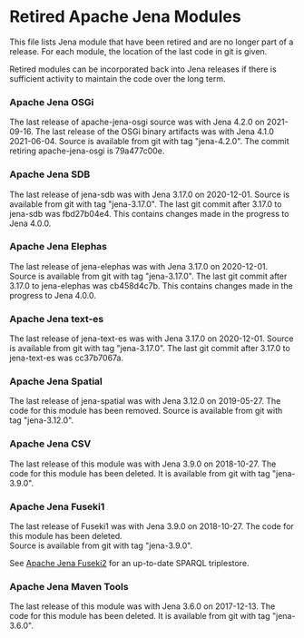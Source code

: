 # Retired Apache Jena Modules

This file lists Jena module that have been retired and are no longer part of a
release. For each module, the location of the last code in git is given.

Retired modules can be incorporated back into Jena releases if there is
sufficient activity to maintain the code over the long term.

### Apache Jena OSGi

The last release of apache-jena-osgi source was with Jena 4.2.0 on 2021-09-16.
The last release of the OSGi binary artifacts was with Jena 4.1.0 2021-06-04.
Source is available from git with tag "jena-4.2.0".
The commit retiring apache-jena-osgi is 79a477c00e.

### Apache Jena SDB

The last release of jena-sdb was with Jena 3.17.0 on 2020-12-01.
Source is available from git with tag "jena-3.17.0".
The last git commit after 3.17.0 to jena-sdb was fbd27b04e4.
This contains changes made in the progress to Jena 4.0.0.

### Apache Jena Elephas

The last release of jena-elephas was with Jena 3.17.0 on 2020-12-01.
Source is available from git with tag "jena-3.17.0".
The last git commit after 3.17.0 to jena-elephas was cb458d4c7b.
This contains changes made in the progress to Jena 4.0.0.

### Apache Jena text-es

The last release of jena-text-es was with Jena 3.17.0 on 2020-12-01.
Source is available from git with tag "jena-3.17.0".
The last git commit after 3.17.0 to jena-text-es was cc37b7067a.

### Apache Jena Spatial

The last release of jena-spatial was with Jena 3.12.0 on 2019-05-27.
The code for this module has been removed.
Source is available from git with tag "jena-3.12.0".

### Apache Jena CSV

The last release of this module was with Jena 3.9.0 on 2018-10-27.
The code for this module has been deleted. 
It is available from git with tag "jena-3.9.0".

### Apache Jena Fuseki1

The last release of Fuseki1 was with Jena 3.9.0 on 2018-10-27.
The code for this module has been deleted.  
Source is available from git with tag "jena-3.9.0".

See [Apache Jena Fuseki2](jena-fuseki2) for an up-to-date 
SPARQL triplestore.

### Apache Jena Maven Tools

The last release of this module was with Jena 3.6.0 on 2017-12-13.
The code for this module has been deleted. 
It is available from git with tag "jena-3.6.0".
